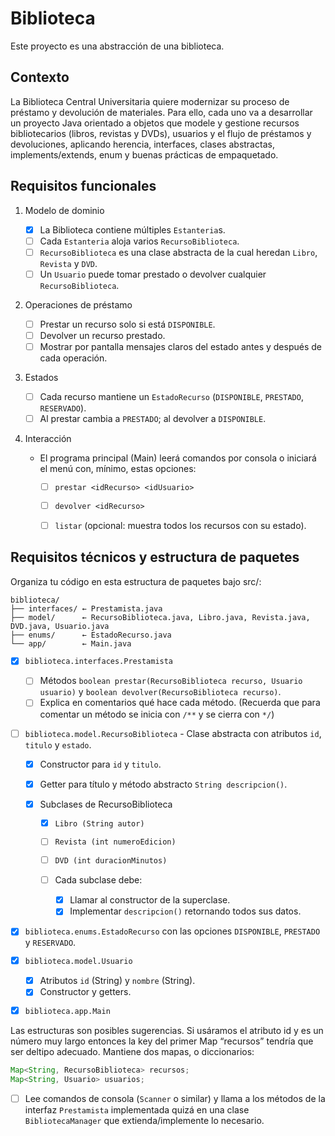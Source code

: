 # Biblioteca

Este proyecto es una abstracción de una biblioteca.

## Contexto
La Biblioteca Central Universitaria quiere modernizar su proceso de préstamo y devolución de materiales. Para ello, cada uno va a desarrollar un proyecto Java orientado a objetos que modele y gestione recursos bibliotecarios (libros, revistas y DVDs), usuarios y el flujo de préstamos y devoluciones, aplicando herencia, interfaces, clases abstractas, implements/extends, enum y buenas prácticas de empaquetado.

## Requisitos funcionales

1. Modelo de dominio

   * [x] La Biblioteca contiene múltiples `Estanteria`s.
   * [ ] Cada `Estanteria` aloja varios `RecursoBiblioteca`.
   * [ ] `RecursoBiblioteca` es una clase abstracta de la cual heredan `Libro`, `Revista` y `DVD`.
   * [ ] Un `Usuario` puede tomar prestado o devolver cualquier `RecursoBiblioteca`.

2. Operaciones de préstamo

   * [ ] Prestar un recurso solo si está `DISPONIBLE`.
   * [ ] Devolver un recurso prestado.
   * [ ] Mostrar por pantalla mensajes claros del estado antes y después de cada operación.

3. Estados

   * [ ] Cada recurso mantiene un `EstadoRecurso` (`DISPONIBLE`, `PRESTADO`, `RESERVADO`).
   * [ ] Al prestar cambia a `PRESTADO`; al devolver a `DISPONIBLE`.

4. Interacción

   * El programa principal (Main) leerá comandos por consola o iniciará el menú con, mínimo, estas opciones:

     * [ ] `prestar <idRecurso> <idUsuario>`
     * [ ] `devolver <idRecurso>`
     * [ ] `listar` (opcional: muestra todos los recursos con su estado).



## Requisitos técnicos y estructura de paquetes
Organiza tu código en esta estructura de paquetes bajo src/:

```
biblioteca/
├── interfaces/ ← Prestamista.java
├── model/      ← RecursoBiblioteca.java, Libro.java, Revista.java, DVD.java, Usuario.java
├── enums/      ← EstadoRecurso.java
└── app/        ← Main.java
```

* [x] `biblioteca.interfaces.Prestamista`

  * [ ] Métodos `boolean prestar(RecursoBiblioteca recurso, Usuario usuario)` y `boolean devolver(RecursoBiblioteca recurso)`.
  * [ ] Explica en comentarios qué hace cada método. (Recuerda que para
comentar un método se inicia con `/**` y se cierra con `*/`)

* [ ] `biblioteca.model.RecursoBiblioteca` - Clase abstracta con atributos `id`, `titulo` y `estado`.

  * [x] Constructor para `id` y `titulo`.
  * [x] Getter para título y método abstracto `String descripcion()`.
  * [x] Subclases de RecursoBiblioteca

	* [x] `Libro (String autor)`
	* [ ] `Revista (int numeroEdicion)`
	* [ ] `DVD (int duracionMinutos)`
	* [ ] Cada subclase debe:

      * [x] Llamar al constructor de la superclase.
      * [x] Implementar `descripcion()` retornando todos sus datos.

* [x] `biblioteca.enums.EstadoRecurso` con las opciones `DISPONIBLE`, `PRESTADO` y `RESERVADO`.
* [x] `biblioteca.model.Usuario`

  * [x] Atributos `id` (String) y `nombre` (String).
  * [x] Constructor y getters.

* [x] `biblioteca.app.Main`

Las estructuras son posibles sugerencias. Si usáramos el atributo id y es un número muy
largo entonces la key del primer Map “recursos” tendría que ser deltipo adecuado.
Mantiene dos mapas, o diccionarios:

```java
Map<String, RecursoBiblioteca> recursos;
Map<String, Usuario> usuarios;
```

* [ ] Lee comandos de consola (`Scanner` o similar) y llama a los métodos de la interfaz `Prestamista` implementada quizá en una clase `BibliotecaManager` que extienda/implemente lo necesario.
